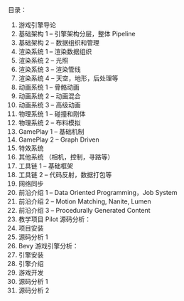 目录：

1. 游戏引擎导论
2. 基础架构 1 – 引擎架构分层，整体 Pipeline
3. 基础架构 2 – 数据组织和管理
4. 渲染系统 1 – 渲染数据组织
5. 渲染系统 2 – 光照
6. 渲染系统 3 – 渲染管线
7. 渲染系统 4 – 天空，地形，后处理等
8. 动画系统 1 – 骨骼动画
9. 动画系统 2 – 动画混合
10. 动画系统 3 – 高级动画
11. 物理系统 1 – 碰撞和刚体
12. 物理系统 2 – 布料模拟
13. GamePlay 1 – 基础机制
14. GamePlay 2 – Graph Driven
15. 特效系统
16. 其他系统 （相机，控制，寻路等）
17. 工具链 1 – 基础框架
18. 工具链 2 – 代码反射，数据打包等
19. 网络同步
20. 前沿介绍 1 – Data Oriented Programming，Job System
21. 前沿介绍 2 – Motion Matching, Nanite, Lumen
22. 前沿介绍 3 – Procedurally Generated Content
23. 教学项目 Pilot 源码分析：
24. 项目安装
25. 源码分析 1
26. Bevy 游戏引擎分析：
27. 引擎安装
28. 引擎介绍
29. 游戏开发
30. 源码分析 1
31. 源码分析 2
